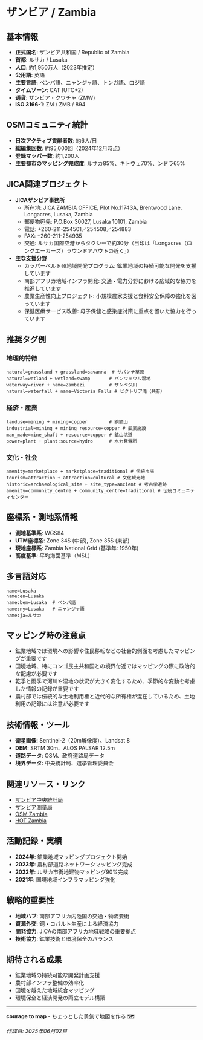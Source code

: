 # ザンビア / Zambia

## 基本情報

- **正式国名**: ザンビア共和国 / Republic of Zambia
- **首都**: ルサカ / Lusaka
- **人口**: 約1,950万人（2023年推定）
- **公用語**: 英語
- **主要言語**: ベンバ語、ニャンジャ語、トンガ語、ロジ語
- **タイムゾーン**: CAT (UTC+2)
- **通貨**: ザンビア・クワチャ (ZMW)
- **ISO 3166-1**: ZM / ZMB / 894

## OSMコミュニティ統計

- **日次アクティブ貢献者数**: 約6人/日
- **総編集回数**: 約95,000回（2024年12月時点）
- **登録マッパー数**: 約1,200人
- **主要都市のマッピング完成度**: ルサカ85%、キトウェ70%、ンドラ65%

## JICA関連プロジェクト

- **JICAザンビア事務所**
  - 所在地: JICA ZAMBIA OFFICE, Plot No.11743A, Brentwood Lane, Longacres, Lusaka, Zambia
  - 郵便物宛先: P.O.Box 30027, Lusaka 10101, Zambia
  - 電話: +260-211-254501／254508／254883
  - FAX: +260-211-254935
  - 交通: ルサカ国際空港からタクシーで約30分（目印は「Longacres（ロングエーカーズ）ラウンドアバウトの近く」）
- **主な支援分野**
  - カッパーベルト州地域開発プログラム: 鉱業地域の持続可能な開発を支援しています
  - 南部アフリカ地域インフラ開発: 交通・電力分野における広域的な協力を推進しています
  - 農業生産性向上プロジェクト: 小規模農家支援と食料安全保障の強化を図っています
  - 保健医療サービス改善: 母子保健と感染症対策に重点を置いた協力を行っています

## 推奨タグ例

### 地理的特徴
```
natural=grassland + grassland=savanna  # サバンナ草原
natural=wetland + wetland=swamp       # バンウェウル湿地
waterway=river + name=Zambezi         # ザンベジ川
natural=waterfall + name=Victoria Falls # ビクトリア滝（共有）
```

### 経済・産業
```
landuse=mining + mining=copper        # 銅鉱山
industrial=mining + mining_resource=copper # 鉱業施設
man_made=mine_shaft + resource=copper # 鉱山坑道
power=plant + plant:source=hydro      # 水力発電所
```

### 文化・社会
```
amenity=marketplace + marketplace=traditional # 伝統市場
tourism=attraction + attraction=cultural # 文化観光地
historic=archaeological_site + site_type=ancient # 考古学遺跡
amenity=community_centre + community_centre=traditional # 伝統コミュニティセンター
```

## 座標系・測地系情報

- **測地基準系**: WGS84
- **UTM座標系**: Zone 34S (中部), Zone 35S (東部)
- **現地座標系**: Zambia National Grid (基準年: 1950年)
- **高度基準**: 平均海面基準（MSL）

## 多言語対応

```
name=Lusaka
name:en=Lusaka
name:bem=Lusaka  # ベンバ語
name:ny=Lusaka   # ニャンジャ語
name:ja=ルサカ
```

## マッピング時の注意点

- 鉱業地域では環境への影響や住民移転などの社会的側面を考慮したマッピングが重要です
- 国境地域、特にコンゴ民主共和国との境界付近ではマッピングの際に政治的な配慮が必要です
- 乾季と雨季で河川や湿地の状況が大きく変化するため、季節的な変動を考慮した情報の記録が重要です
- 農村部では伝統的な土地利用権と近代的な所有権が混在しているため、土地利用の記録には注意が必要です

## 技術情報・ツール

- **衛星画像**: Sentinel-2（20m解像度）、Landsat 8
- **DEM**: SRTM 30m、ALOS PALSAR 12.5m
- **道路データ**: OSM、政府道路局データ
- **境界データ**: 中央統計局、選挙管理委員会

## 関連リソース・リンク

- [ザンビア中央統計局](https://www.zamstats.gov.zm/)
- [ザンビア測量局](https://www.zamsurvey.gov.zm/)
- [OSM Zambia](https://www.openstreetmap.org/relation/195271)
- [HOT Zambia](https://www.hotosm.org/where-we-work/zambia/)

## 活動記録・実績

- **2024年**: 鉱業地域マッピングプロジェクト開始
- **2023年**: 農村部道路ネットワークマッピング完成
- **2022年**: ルサカ市街地建物マッピング90%完成
- **2021年**: 国境地域インフラマッピング強化

## 戦略的重要性

- **地域ハブ**: 南部アフリカ内陸国の交通・物流要衝
- **資源外交**: 銅・コバルト生産による経済協力
- **開発協力**: JICAの南部アフリカ地域戦略の重要拠点
- **技術協力**: 鉱業技術と環境保全のバランス

## 期待される成果

- 鉱業地域の持続可能な開発計画支援
- 農村部インフラ整備の効率化
- 国境を越えた地域統合マッピング
- 環境保全と経済開発の両立モデル構築

---

**courage to map** - ちょっとした勇気で地図を作る 🗺️

*作成日: 2025年06月02日*
